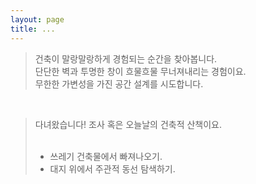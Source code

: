```yaml
---
layout: page
title: ...
---
```


> 건축이 말랑말랑하게 경험되는 순간을 찾아봅니다.<br/>
> 단단한 벽과 투명한 창이 흐물흐물 무너져내리는 경험이요.<br/>
> 무한한 가변성을 가진 공간 설계를 시도합니다.
 <br/>
 
> 다녀왔습니다! 조사 혹은 오늘날의 건축적 산책이요.
> <br/>
> <br/>
> + 쓰레기 건축물에서 빠져나오기.<br/>
> + 대지 위에서 주관적 동선 탐색하기.
